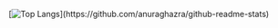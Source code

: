
[![Top Langs](https://github-readme-stats.vercel.app/api/top-langs/?username=mgalbis&layout=compact&title_color=000&langs_count=6&hide_border=true&cache_seconds=1800?)](https://github.com/anuraghazra/github-readme-stats)
